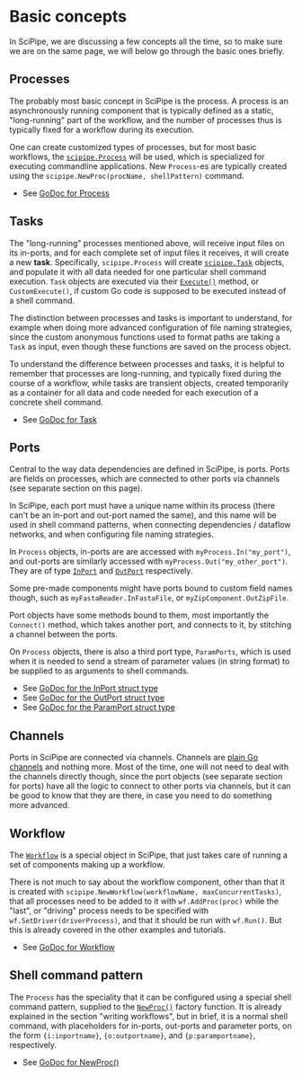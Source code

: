 # Basic concepts

In SciPipe, we are discussing a few concepts all the time, so to make sure we
are on the same page, we will below go through the basic ones briefly.

## Processes

The probably most basic concept in SciPipe is the process.  A process is an
asynchronously running component that is typically defined as a static,
"long-running" part of the workflow, and the number of processes thus is
typically fixed for a workflow during its execution.

One can create customized types of processes, but for most basic workflows, the
[`scipipe.Process`](https://godoc.org/github.com/scipipe/scipipe#Process)
will be used, which is specialized for executing commandline applications. New
`Process`-es are typically created using the `scipipe.NewProc(procName,
shellPattern)` command.

* See [GoDoc for Process](https://godoc.org/github.com/scipipe/scipipe#Process)

## Tasks

The "long-running" processes mentioned above, will receive input files on its
in-ports, and for each complete set of input files it receives, it will create
a new **task**. Specifically, `scipipe.Process` will create
[`scipipe.Task`](https://godoc.org/github.com/scipipe/scipipe#Task) objects, and populate it with all data needed for one
particular shell command execution.  `Task` objects are executed via their
[`Execute()`](https://godoc.org/github.com/scipipe/scipipe#Task.Execute)
method, or `CustomExecute()`, if custom Go code is supposed to be
executed instead of a shell command.

The distinction between processes and tasks is important to understand, for
example when doing more advanced configuration of file naming strategies, since
the custom anonymous functions used to format paths are taking a `Task` as
input, even though these functions are saved on the process object.

To understand the difference between processes and tasks, it is helpful to
remember that processes are long-running, and typically fixed during the course
of a workflow, while tasks are transient objects, created temporarily as a
container for all data and code needed for each execution of a concrete shell
command.

* See [GoDoc for Task](https://godoc.org/github.com/scipipe/scipipe#Task)

## Ports

Central to the way data dependencies are defined in SciPipe, is ports. Ports
are fields on processes, which are connected to other ports via channels (see
separate section on this page).

In SciPipe, each port must have a unique name within its process (there can't
be an in-port and out-port named the same), and this name will be used in shell
command patterns, when connecting dependencies / dataflow networks, and when
configuring file naming strategies.

In `Process` objects, in-ports are are accessed with
`myProcess.In("my_port")`, and out-ports are similarly accessed with
`myProcess.Out("my_other_port")`. They are of type
[`InPort`](https://godoc.org/github.com/scipipe/scipipe#InPort) and
[`OutPort`](https://godoc.org/github.com/scipipe/scipipe#OutPort) respectively.

Some pre-made components might have ports bound to custom field names though,
such as `myFastaReader.InFastaFile`, or `myZipComponent.OutZipFile`.

Port objects have some methods bound to them, most importantly the `Connect()`
method, which takes another port, and connects to it, by stitching a channel
between the ports.

On `Process` objects, there is also a third port type, `ParamPorts`, which
is used when it is needed to send a stream of parameter values (in string
format) to be supplied to as arguments to shell commands.

* See [GoDoc for the InPort struct type](https://godoc.org/github.com/scipipe/scipipe#InPort)
* See [GoDoc for the OutPort struct type](https://godoc.org/github.com/scipipe/scipipe#OutPort)
* See [GoDoc for the ParamPort struct type](https://godoc.org/github.com/scipipe/scipipe#ParamPort)

## Channels

Ports in SciPipe are connected via channels. Channels are [plain Go channels](https://tour.golang.org/concurrency/2)
and nothing more. Most of the time, one will not need to deal with the channels
directly though, since the port objects (see separate section for ports) have
all the logic to connect to other ports via channels, but it can be good to
know that they are there, in case you need to do something more advanced.

## Workflow

The [`Workflow`](https://godoc.org/github.com/scipipe/scipipe#Workflow)
is a special object in SciPipe, that just takes care of running a set of
components making up a workflow.

There is not much to say about the workflow component, other than that it is
created with `scipipe.NewWorkflow(workflowName, maxConcurrentTasks)`, that all processes need to be added
to it with `wf.AddProc(proc)` while the "last", or "driving" process needs to be specified with `wf.SetDriver(driverProcess)`, and that it should be run with
`wf.Run()`. But this is already covered in the other examples and
tutorials.

* See [GoDoc for Workflow](https://godoc.org/github.com/scipipe/scipipe#Workflow)

## Shell command pattern

The `Process` has the speciality that it can be configured using a special
shell command pattern, supplied to the [`NewProc()`](https://godoc.org/github.com/scipipe/scipipe#NewProc)
factory function. It is already explained in the section "writing workflows",
but in brief, it is a normal shell command, with placeholders for in-ports,
out-ports and parameter ports, on the form `{i:inportname}`, `{o:outportname}`,
and `{p:paramportname}`, respectively.

* See [GoDoc for NewProc()](https://godoc.org/github.com/scipipe/scipipe#NewProc)
